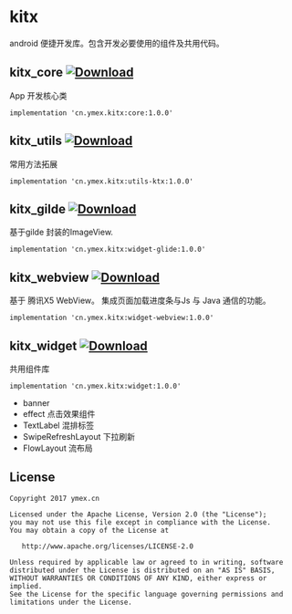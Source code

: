 # kitx
android 便捷开发库。包含开发必要使用的组件及共用代码。


## kitx_core  [ ![Download](https://api.bintray.com/packages/ymex/maven/core/images/download.svg) ](https://bintray.com/ymex/maven/core/_latestVersion)
App 开发核心类

```shell
implementation 'cn.ymex.kitx:core:1.0.0'
```

## kitx_utils [ ![Download](https://api.bintray.com/packages/ymex/maven/utils-ktx/images/download.svg) ](https://bintray.com/ymex/maven/utils-ktx/_latestVersion)
常用方法拓展
```shell
implementation 'cn.ymex.kitx:utils-ktx:1.0.0'
```

## kitx_gilde [ ![Download](https://api.bintray.com/packages/ymex/maven/widget-glide/images/download.svg) ](https://bintray.com/ymex/maven/widget-glide/_latestVersion)
基于gilde 封装的ImageView.

```shell
implementation 'cn.ymex.kitx:widget-glide:1.0.0'
```

## kitx_webview [ ![Download](https://api.bintray.com/packages/ymex/maven/widget-webview/images/download.svg) ](https://bintray.com/ymex/maven/widget-webview/_latestVersion)
基于 腾讯X5 WebView。 集成页面加载进度条与Js 与 Java 通信的功能。 

```shell
implementation 'cn.ymex.kitx:widget-webview:1.0.0'
```

## kitx_widget [ ![Download](https://api.bintray.com/packages/ymex/maven/widget/images/download.svg) ](https://bintray.com/ymex/maven/widget/_latestVersion)

共用组件库

```shell
implementation 'cn.ymex.kitx:widget:1.0.0'
```

- banner 
- effect 点击效果组件
- TextLabel  混排标签
- SwipeRefreshLayout 下拉刷新
- FlowLayout 流布局


License
-------

    Copyright 2017 ymex.cn

    Licensed under the Apache License, Version 2.0 (the "License");
    you may not use this file except in compliance with the License.
    You may obtain a copy of the License at

       http://www.apache.org/licenses/LICENSE-2.0

    Unless required by applicable law or agreed to in writing, software
    distributed under the License is distributed on an "AS IS" BASIS,
    WITHOUT WARRANTIES OR CONDITIONS OF ANY KIND, either express or implied.
    See the License for the specific language governing permissions and
    limitations under the License.